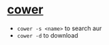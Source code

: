 [cower](https://github.com/falconindy/cower)
============================================

* `cower -s <name>` to search aur
* `cower -d` to download
